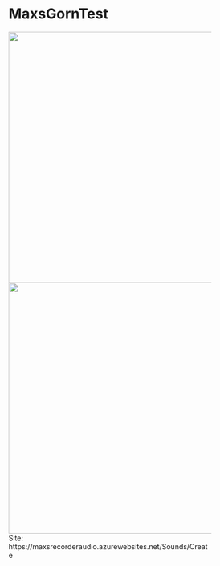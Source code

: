 # MaxsGornTest
<html>
<head>
<title>Audio Recorder ASP.NET Framework 4.8 and Azure Db+Azure Storage(Three-level architecture in the project of vikoristan)</title>
  <style>
* {
  box-sizing: border-box;
}

body {
  margin: 0;
  font-family: Arial;
}

.header {
  text-align: center;
  padding: 32px;
}

.row {
  display: -ms-flexbox; /* IE10 */
  display: flex;
  -ms-flex-wrap: wrap; /* IE10 */
  flex-wrap: wrap;
  padding: 0 4px;
}

.column {
  -ms-flex: 25%; /* IE10 */
  flex: 25%;
  max-width: 25%;
  padding: 0 4px;
}

.column img {
  margin-top: 8px;
  vertical-align: middle;
  width: 100%;
}

@media screen and (max-width: 800px) {
  .column {
    -ms-flex: 50%;
    flex: 50%;
    max-width: 50%;
  }
}

@media screen and (max-width: 600px) {
  .column {
    -ms-flex: 100%;
    flex: 100%;
    max-width: 100%;
  }
}
</style>
</head>
<body>
  <div class="row"> 
  <div class="column">
    <img src="https://i.ibb.co/7Gh2LJk/photo-2020-07-15-04-07-23.jpg" align="right" height="500" />
  </div>
  <div class="column">
  <img src="https://i.ibb.co/BG99cPM/Screenshot-1.png" align="right" height="500" />
  </div>  
</div>
  <h>Site: https://maxsrecorderaudio.azurewebsites.net/Sounds/Create</h>
  
</body>
</html>
